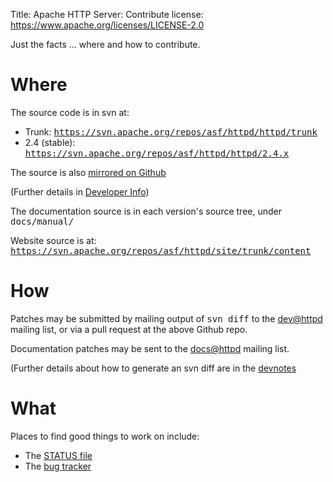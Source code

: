 Title: Apache HTTP Server: Contribute
license: https://www.apache.org/licenses/LICENSE-2.0

Just the facts ... where and how to contribute.

# Where

The source code is in svn at:

 * Trunk: <samp>https://svn.apache.org/repos/asf/httpd/httpd/trunk</samp>
 * 2.4 (stable): <samp>https://svn.apache.org/repos/asf/httpd/httpd/2.4.x</samp>

The source is also [mirrored on Github](https://github.com/apache/httpd)

(Further details in [Developer Info](../dev/))

The documentation source is in each version's source tree, under <samp>docs/manual/</samp>

Website source is at: <samp>https://svn.apache.org/repos/asf/httpd/site/trunk/content</samp>

# How

Patches may be submitted by mailing output of <samp>svn diff</samp> to
the [dev@httpd](https://lists.apache.org/list.html?dev@httpd.apache.org)
mailing list, or via a pull request at the above Github repo.

Documentation patches may be sent to the
[docs@httpd](https://lists.apache.org/list.html?docs@httpd.apache.org)
mailing list.

(Further details about how to generate an svn diff are in the
[devnotes](../dev/devnotes.html)

# What

Places to find good things to work on include:

* The [STATUS file](https://svn.apache.org/repos/asf/httpd/httpd/trunk/STATUS)
* The [bug tracker](../bug_report.html)

